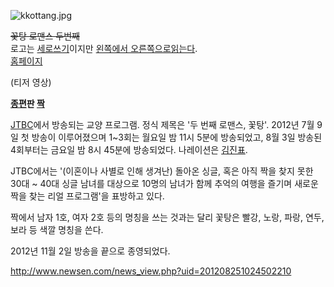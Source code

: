 ![kkottang.jpg](//rv.wkcdn.net/http://rigvedawiki.net/r1/pds/kkottang.jpg)

  
<del>꽃탕 로맨스 두번째</del>  
로고는 [세로쓰기](%EC%84%B8%EB%A1%9C%EC%93%B0%EA%B8%B0.md)이지만 [왼쪽에서 오른쪽으로읽는다](%EC%84%B8%EB%A1%9C%EC%93%B0%EA%B8%B0/%EB%B0%A9%ED%96%A5.md).  
[홈페이지](http://culture.jtbc.co.kr/2romance)  
  
(티저 영상)

**[종편](%EC%A2%85%ED%8E%B8.md)판 [짝](%EC%A7%9D.md)**

[JTBC](JTBC.md)에서 방송되는 교양 프로그램. 정식 제목은 '두 번째 로맨스, 꽃탕'. 2012년 7월 9일 첫 방송이
이루어졌으며 1~3회는 월요일 밤 11시 5분에 방송되었고, 8월 3일 방송된 4회부터는 금요일 밤 8시 45분에 방송되었다. 나레이션은
[김진표](%EA%B9%80%EC%A7%84%ED%91%9C.md).

JTBC에서는 '(이혼이나 사별로 인해 생겨난) 돌아온 싱글, 혹은 아직 짝을 찾지 못한 30대 ~ 40대 싱글 남녀를 대상으로 10명의
남녀가 함께 추억의 여행을 즐기며 새로운 짝을 찾는 리얼 프로그램'을 표방하고 있다.

짝에서 남자 1호, 여자 2호 등의 명칭을 쓰는 것과는 달리 꽃탕은 빨강, 노랑, 파랑, 연두, 보라 등 색깔 명칭을 쓴다.

2012년 11월 2일 방송을 끝으로 종영되었다.

<http://www.newsen.com/news_view.php?uid=201208251024502210>

